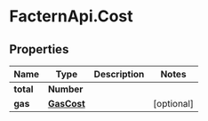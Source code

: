 # FacternApi.Cost

## Properties
Name | Type | Description | Notes
------------ | ------------- | ------------- | -------------
**total** | **Number** |  | 
**gas** | [**GasCost**](GasCost.md) |  | [optional] 


